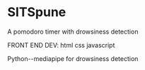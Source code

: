 # SITSpune
A pomodoro timer with drowsiness detection

FRONT END DEV:
html
css
javascript

Python--mediapipe for drowsiness detection
